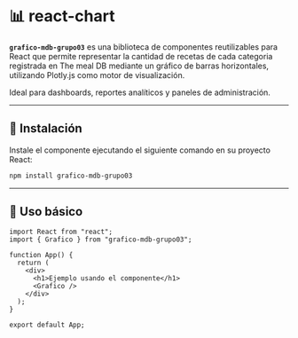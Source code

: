 # 📊 react-chart

**`grafico-mdb-grupo03`** es una biblioteca de componentes reutilizables para React que permite representar la cantidad de recetas de cada categoria registrada en The meal DB mediante un gráfico de barras horizontales, utilizando Plotly.js como motor de visualización.

Ideal para dashboards, reportes analíticos y paneles de administración.

---

## 🚀 Instalación

Instale el componente ejecutando el siguiente comando en su proyecto React:

```bash
npm install grafico-mdb-grupo03
```
---

## 🧩 Uso básico

```tsx
import React from "react";
import { Grafico } from "grafico-mdb-grupo03";

function App() {
  return (
    <div>
      <h1>Ejemplo usando el componente</h1>
      <Grafico />
    </div>
  );
}

export default App;
```